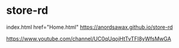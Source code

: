 # store-rd
index.html
href="Home.html"
https://anordsawax.github.io/store-rd


https://www.youtube.com/channel/UC0qUqojHtTvTFI8yWfsMwGA
